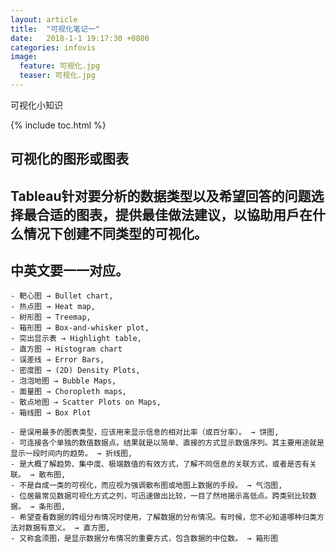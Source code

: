 ```yaml
---
layout: article
title:  "可视化笔记一"
date:   2018-1-1 19:17:30 +0800
categories: infovis
image:
  feature: 可视化.jpg
  teaser: 可视化.jpg
---
```

可视化小知识

{% include toc.html %}

## 可视化的图形或图表

## Tableau针对要分析的数据类型以及希望回答的问题选择最合适的图表，提供最佳做法建议，以協助用戶在什么情况下创建不同类型的可视化。
## 中英文要一一对应。
```
- 靶心图 → Bullet chart, 
- 热点图 → Heat map, 
- 树形图 → Treemap, 
- 箱形图 → Box-and-whisker plot, 
- 突出显示表 → Highlight table, 
- 直方图 → Histogram chart
- 误差线 → Error Bars, 
- 密度图 → (2D) Density Plots, 
- 泡泡地图 → Bubble Maps, 
- 面量图 → Choropleth maps, 
- 散点地图 → Scatter Plots on Maps, 
- 箱线图 → Box Plot
```

```
- 是误用最多的图表类型，应该用来显示信息的相对比率（或百分率）。 → 饼图, 
- 可连接各个单独的数值数据点。结果就是以简单、直接的方式显示数值序列。其主要用途就是显示一段时间内的趋势。 → 折线图, 
- 是大概了解趋势、集中度、极端数值的有效方式，了解不同信息的关联方式，或者是否有关联。 → 散布图, 
- 不是自成一类的可视化，而应视为强调散布图或地图上数据的手段。 → 气泡图, 
- 位居最常见数据可视化方式之列，可迅速做出比较，一目了然地揭示高低点。跨类别比较数据。 → 条形图, 
- 希望查看数据的跨组分布情况时使用，了解数据的分布情况。有时候，您不必知道哪种归类方法对数据有意义。 → 直方图, 
- 又称盒须图，是显示数据分布情况的重要方式，包含数据的中位数。 → 箱形图
```
